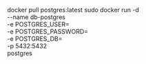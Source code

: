 docker pull postgres:latest
sudo docker run -d \
  --name db-postgres \
  -e POSTGRES_USER= \
  -e POSTGRES_PASSWORD= \
  -e POSTGRES_DB= \
  -p 5432:5432 \
  postgres
